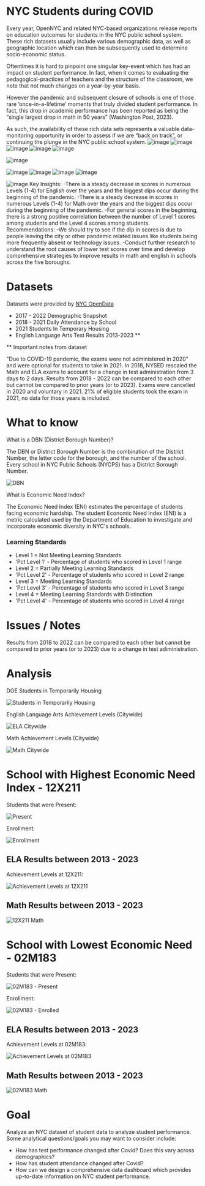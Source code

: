 # NYC Students during COVID
Every year, OpenNYC and related NYC-based organizations release reports on education outcomes for students in the NYC public school system. These rich datasets usually include various demographic data, as well as geographic location which can then be subsequently used to determine socio-economic status.

Oftentimes it is hard to pinpoint one singular key-event which has had an impact on student performance. In fact, when it comes to evaluating the pedagogical-practices of teachers and the structure of the classroom, we note that not much changes on a year-by-year basis. 

However the pandemic and subsequent closure of schools is one of those rare ‘once-in-a-lifetime’ moments that truly divided student performance. In fact, this drop in academic performance has been reported as being the “single largest drop in math in 50 years” (Washington Post, 2023). 

As such, the availability of these rich data sets represents a valuable data-monitoring opportunity in order to assess if we are “back on track”, or continuing the plunge in the NYC public school system. 
![image](https://github.com/myCanaless/NYCeducation-duringCOVID/assets/73401117/7884d79b-e790-4c76-87d6-948581243c77)
![image](https://github.com/myCanaless/NYCeducation-duringCOVID/assets/73401117/c89c5a38-f7be-4cc5-a9bb-e1afc4153e7b)
![image](https://github.com/myCanaless/NYCeducation-duringCOVID/assets/73401117/712c0297-1b6d-40e7-b45d-40118da277da)
![image](https://github.com/myCanaless/NYCeducation-duringCOVID/assets/73401117/a965e675-1db7-4a2b-ac3a-a1892d196368)
![image](https://github.com/myCanaless/NYCeducation-duringCOVID/assets/73401117/a58cc5f2-eebd-45df-b426-05c71061cf2a)

![image](https://github.com/myCanaless/NYCeducation-duringCOVID/assets/73401117/973ad661-d7a5-4d4c-9bba-4b931eb053c7)



![image](https://github.com/myCanaless/NYCeducation-duringCOVID/assets/73401117/672dba1e-d036-4bfd-8887-0693544e8dc0)
![image](https://github.com/myCanaless/NYCeducation-duringCOVID/assets/73401117/cd97010c-8e2d-478c-89c3-e3be7abc65c4)
![image](https://github.com/myCanaless/NYCeducation-duringCOVID/assets/73401117/5928c57a-4b18-40df-aaee-28be8f25928a)
![image](https://github.com/myCanaless/NYCeducation-duringCOVID/assets/73401117/4345f40a-4e88-448b-a5bd-2a6b2112cee0)

![image](https://github.com/myCanaless/NYCeducation-duringCOVID/assets/73401117/aa521b69-08c9-4fab-a53e-523c58ee8c4c)
Key Insights:
-There is a steady decrease in scores in numerous Levels (1-4) for English over the years and the biggest dips occur during the beginning of the pandemic.
-There is a steady decrease in scores in numerous Levels (1-4) for Math over the years and the biggest dips occur during the beginning of the pandemic.
-For general scores in the beginning, there is a strong positive correlation between the number of Level 1 scores among students and the Level 4 scores among students.
Recommendations:
-We should try to see if the dip in scores is due to people leaving the city or other pandemic related issues like students being more frequently absent or technology issues.
-Conduct further research to understand the root causes of lower test scores over time and develop comprehensive strategies to improve results in math and english in schools across the five boroughs.



# Datasets
Datasets were provided by
[NYC OpenData](https://opendata.cityofnewyork.us/data/)

 - 2017 - 2022 Demographic Snapshot 
 - 2018 - 2021 Daily Attendance by School
 - 2021 Students In Temporary Housing
 - English Language Arts Test Results 2013-2023 **

** Important notes from dataset 

 "Due to COVID-19 pandemic, the exams were not administered in 2020" and were optional for students to take in 2021. In 2018, NYSED rescaled the Math and ELA exams to account for a change in test administration from 3 days to 2 days. Results from 2018 - 2022 can be compared to each other but cannot be compared to prior years (or to 2023). Exams were cancelled in 2020 and voluntary in 2021. 21% of eligible students took the exam in 2021, no data for those years is included. 

# What to know
What is a DBN (District Borough Number)?

The DBN or District Borough Number is the combination of the District Number, the letter code for the borough, and the number of the school. Every school in NYC Public Schools (NYCPS) has a District Borough Number.

![DBN](docs/NYC_DBN.jpg)

What is Economic Need Index?

The Economic Need Index (ENI) estimates the percentage of students facing economic hardship.
The student Economic Need Index (ENI) is a metric calculated used by the Department of Education to investigate and incorporate economic diversity in NYC's schools.

### Learning Standards 

- Level 1  = Not Meeting Learning Standards
- 'Pct Level 1' - Percentage of students who scored in Level 1 range  
- Level 2 = Partially Meeting Learning Standards
- 'Pct Level 2' - Percentage of students who scored in Level 2 range
- Level 3 = Meeting Learning Standards
- 'Pct Level 3' - Percentage of students who scored in Level 3 range 
- Level 4 = Meeting Learning Standards with Distinction  
- 'Pct Level 4' - Percentage of students who scored in Level 4 range

# Issues / Notes
Results from 2018 to 2022 can be compared to each other but cannot be compared to prior years  (or to 2023) due to a change in test adiministration. 

# Analysis
DOE Students in Temporarily Housing

![Students in Temporarily Housing](<docs/Percentage of DOE Temporarily Housed Students Over the Years.png>)


English Language Arts Achievement Levels (Citywide)


![ELA Citywide](<docs/Percentage of Students by Achievement Levels Over Years (Citywide).png>)

Math Achievement Levels (Citywide)

![Math Citywide](<docs/CityWide Math Levels.png>)

# School with Highest Economic Need Index - 12X211

Students that were Present:

![Present](<docs/12X211 Present.png>)

Enrollment: 

![Enrollment](<docs/12X211 Enrolled.png>)

## ELA Results between 2013 - 2023
Achievement Levels at 12X211: 

![Achievement Levels at 12X211](<docs/Percentage of Students by Achievement Levels Over Years at 12X211.png>)

## Math Results between 2013 - 2023

![12X211 Math](<docs/12X211 Math.png>)

# School with Lowest Economic Need  - 02M183

Students that were Present:

![02M183 - Present](<docs/02M183 - Present.png>)

Enrollment:

![02M183 - Enrolled](<docs/02M183 - Enrolled.png>)

## ELA Results between 2013 - 2023
Achievement Levels at 02M183: 

![Achievement Levels at 02M183](<docs/Percentage of Students by Achievement Levels Over Years at DBN 02M183.png>)

## Math Results between 2013 - 2023

![02M183 Math](<docs/02M183 Math.png>)


# Goal
Analyze an NYC dataset of student data to analyze student performance. Some analytical questions/goals you may want to consider include:
- How has test performance changed after Covid? Does this vary across demographics?
- How has student attendance changed after Covid?
- How can we design a comprehensive data dashboard which provides up-to-date information on NYC student performance. 
